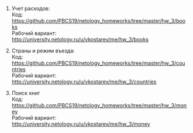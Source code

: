 1. Учет расходов:
<br>Код: https://github.com/PBCS19/netology_homeworks/tree/master/hw_3/books
<br>Рабочий вариант: http://university.netology.ru/u/vkostarev/me/hw_3/books

2. Страны и режим въезда:
<br>Код: https://github.com/PBCS19/netology_homeworks/tree/master/hw_3/countries
<br>Рабочий вариант: http://university.netology.ru/u/vkostarev/me/hw_3/countries

3. Поиск книг
<br>Код: https://github.com/PBCS19/netology_homeworks/tree/master/hw_3/money
<br>Рабочий вариант: http://university.netology.ru/u/vkostarev/me/hw_3/money